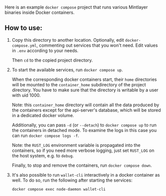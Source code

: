 Here is an example `docker compose` project that runs various Mintlayer binaries
inside Docker containers.

How to use:
----------
1. Copy this directory to another location. Optionally, edit `docker-compose.yml`,
commenting out services that you won't need. Edit values in `.env` according to your needs.

    Then `cd` to the copied project directory.


2. To start the available services, run `docker compose up`.

    When the corresponding docker containers start, their `home` directories will be mounted
    to the `container_home` subdirectory of the project directory. You have to make sure
    that the directory is writable by a user with uid 1000.

    Note: this `container_home` directory will contain all the data produced by the containers
    except for the api-server's database, which will be stored in a dedicated docker volume.

    Additionally, you can pass `-d` (or `--detach`) to `docker compose up` to run the containers
    in detached mode.
    To examine the logs in this case you can run `docker compose logs -f`.

    Note: the `RUST_LOG` environment variable is propagated into the containers, so if you need
    more verbose logging, just set `RUST_LOG` on the host system, e.g. to `debug`.

    Finally, to stop and remove the containers, run `docker compose down`.

3. It's also possible to run `wallet-cli` interactively in a docker container as well.
    To do so, run the following after starting the services:
    ```
    docker compose exec node-daemon wallet-cli
    ```
